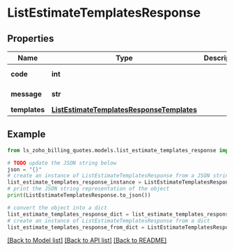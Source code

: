 # ListEstimateTemplatesResponse


## Properties

Name | Type | Description | Notes
------------ | ------------- | ------------- | -------------
**code** | **int** |  | [optional] [readonly] 
**message** | **str** |  | [optional] [readonly] 
**templates** | [**ListEstimateTemplatesResponseTemplates**](ListEstimateTemplatesResponseTemplates.md) |  | [optional] 

## Example

```python
from ls_zoho_billing_quotes.models.list_estimate_templates_response import ListEstimateTemplatesResponse

# TODO update the JSON string below
json = "{}"
# create an instance of ListEstimateTemplatesResponse from a JSON string
list_estimate_templates_response_instance = ListEstimateTemplatesResponse.from_json(json)
# print the JSON string representation of the object
print(ListEstimateTemplatesResponse.to_json())

# convert the object into a dict
list_estimate_templates_response_dict = list_estimate_templates_response_instance.to_dict()
# create an instance of ListEstimateTemplatesResponse from a dict
list_estimate_templates_response_from_dict = ListEstimateTemplatesResponse.from_dict(list_estimate_templates_response_dict)
```
[[Back to Model list]](../README.md#documentation-for-models) [[Back to API list]](../README.md#documentation-for-api-endpoints) [[Back to README]](../README.md)


